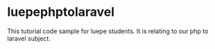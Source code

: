 # luepephptolaravel
This tutorial code sample for luepe students. It is relating to our php to laravel subject.

